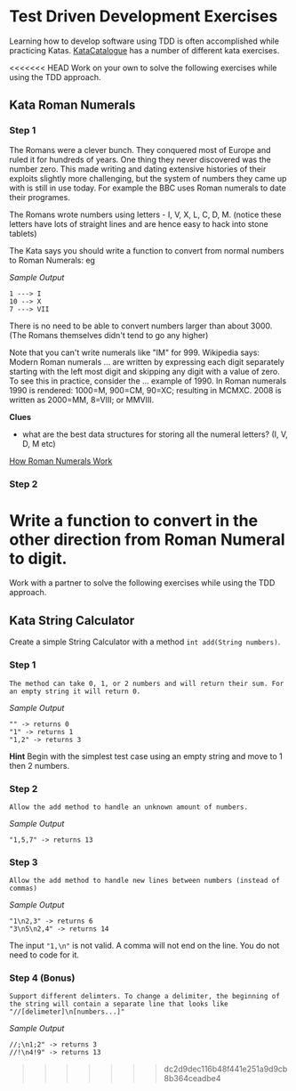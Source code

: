 # Test Driven Development Exercises

Learning how to develop software using TDD is often accomplished while practicing Katas. 
[KataCatalogue](http://codingdojo.org/cgi-bin/index.pl?KataCatalogue) has a number of different kata exercises.

<<<<<<< HEAD
Work on your own to solve the following exercises while using the TDD approach.

## Kata Roman Numerals

### Step 1

The Romans were a clever bunch. They conquered most of Europe and ruled it for hundreds of years.  One thing they never discovered  was the number zero. This made writing and dating extensive histories of their exploits 
slightly more challenging, but the system of numbers they came up with is still in use today. For example the BBC uses Roman numerals to date their programes.

The Romans wrote numbers using letters - I, V, X, L, C, D, M. (notice these letters have lots of straight lines and are hence easy to hack into stone tablets)

The Kata says you should write a function to convert from normal numbers to Roman Numerals: eg

*Sample Output*
```
1 ---> I
10 --> X
7 ---> VII
```

There is no need to be able to convert numbers larger than about 3000. (The Romans themselves didn't tend to go any higher)

Note that you can't write numerals like "IM" for 999. Wikipedia says: Modern Roman numerals ... are written by expressing each digit separately starting with the left most digit and skipping any digit with a value of zero. To see this in practice, consider the ... example of 1990. In Roman numerals 1990 is rendered: 1000=M, 900=CM, 90=XC; resulting in MCMXC. 2008 is written as 2000=MM, 8=VIII; or MMVIII.

**Clues**
- what are the best data structures for storing all the numeral letters? (I, V, D, M etc)

[How Roman Numerals Work](http://www.novaroma.org/via_romana/numbers.html)

### Step 2

Write a function to convert in the other direction from Roman Numeral to digit.
=======
Work with a partner to solve the following exercises while using the TDD approach.

## Kata String Calculator

Create a simple String Calculator with a method `int add(String numbers)`.

### Step 1

    The method can take 0, 1, or 2 numbers and will return their sum. For an empty string it will return 0.

*Sample Output*
```
"" -> returns 0
"1" -> returns 1
"1,2" -> returns 3
```

**Hint** Begin with the simplest test case using an empty string and move to 1 then 2 numbers.

### Step 2

    Allow the add method to handle an unknown amount of numbers.

*Sample Output*
```
"1,5,7" -> returns 13
```

### Step 3

    Allow the add method to handle new lines between numbers (instead of commas)
    
*Sample Output*
```
"1\n2,3" -> returns 6
"3\n5\n2,4" -> returns 14 
```

The input `"1,\n"` is not valid. A comma will not end on the line. You do not need to code for it.

### Step 4 (Bonus)

    Support different delimters. To change a delimiter, the beginning of the string will contain a separate line that looks like "//[delimeter]\n[numbers...]"
    
*Sample Output*
```
//;\n1;2" -> returns 3
//!\n4!9" -> returns 13
```
>>>>>>> dc2d9dec116b48f441e251a9d9cb8b364ceadbe4
